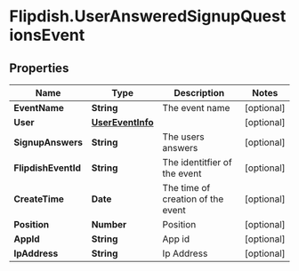 # Flipdish.UserAnsweredSignupQuestionsEvent

## Properties

Name | Type | Description | Notes
------------ | ------------- | ------------- | -------------
**EventName** | **String** | The event name | [optional] 
**User** | [**UserEventInfo**](UserEventInfo.md) |  | [optional] 
**SignupAnswers** | **String** | The users answers | [optional] 
**FlipdishEventId** | **String** | The identitfier of the event | [optional] 
**CreateTime** | **Date** | The time of creation of the event | [optional] 
**Position** | **Number** | Position | [optional] 
**AppId** | **String** | App id | [optional] 
**IpAddress** | **String** | Ip Address | [optional] 


